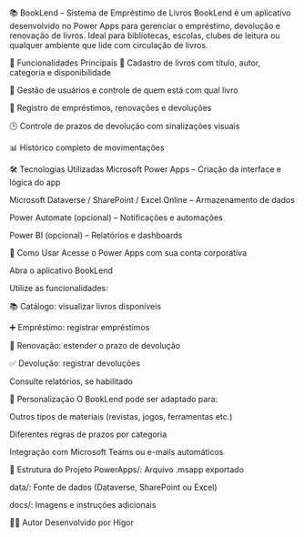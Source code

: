 📚 BookLend – Sistema de Empréstimo de Livros
BookLend é um aplicativo desenvolvido no Power Apps para gerenciar o empréstimo, devolução e renovação de livros. Ideal para bibliotecas, escolas, clubes de leitura ou qualquer ambiente que lide com circulação de livros.

🚀 Funcionalidades Principais
📖 Cadastro de livros com título, autor, categoria e disponibilidade

👤 Gestão de usuários e controle de quem está com qual livro

🔄 Registro de empréstimos, renovações e devoluções

🕒 Controle de prazos de devolução com sinalizações visuais

📊 Histórico completo de movimentações

🛠️ Tecnologias Utilizadas
Microsoft Power Apps – Criação da interface e lógica do app

Microsoft Dataverse / SharePoint / Excel Online – Armazenamento de dados

Power Automate (opcional) – Notificações e automações

Power BI (opcional) – Relatórios e dashboards

📲 Como Usar
Acesse o Power Apps com sua conta corporativa

Abra o aplicativo BookLend

Utilize as funcionalidades:

📚 Catálogo: visualizar livros disponíveis

➕ Empréstimo: registrar empréstimos

🔁 Renovação: estender o prazo de devolução

✅ Devolução: registrar devoluções

Consulte relatórios, se habilitado

🧩 Personalização
O BookLend pode ser adaptado para:

Outros tipos de materiais (revistas, jogos, ferramentas etc.)

Diferentes regras de prazos por categoria

Integração com Microsoft Teams ou e-mails automáticos

📁 Estrutura do Projeto
PowerApps/: Arquivo .msapp exportado

data/: Fonte de dados (Dataverse, SharePoint ou Excel)

docs/: Imagens e instruções adicionais

👨‍💻 Autor
Desenvolvido por Higor
